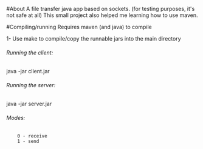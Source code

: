 #About
A file transfer java app based on sockets. (for testing purposes, it's not safe at all)
This small project also helped me learning how to use maven.

#Compiling/running
Requires maven (and java) to compile

1- Use make to compile/copy the runnable jars into the main directory

###### Running the client:
 java -jar client.jar <host> <hostport> <mode> <filepath>

###### Running the server:
  java -jar server.jar <port> <mode> <filename>

###### Modes:  
        0 - receive
        1 - send
